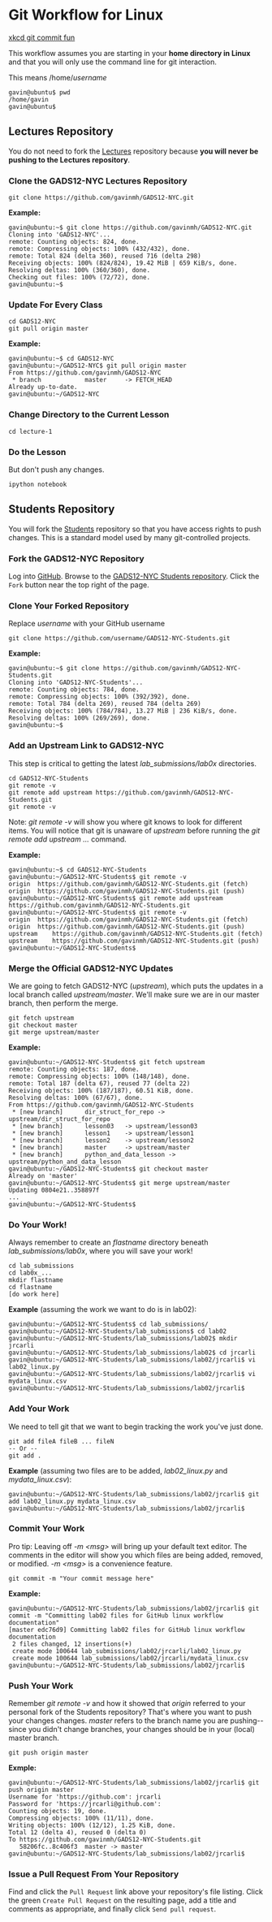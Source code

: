 # Git Workflow for Linux

[xkcd git commit fun](http://xkcd.com/1296/)

This workflow assumes you are starting in your **home directory in Linux** and that you will only use the command line for git interaction.

This means /home/*username*

	gavin@ubuntu$ pwd
	/home/gavin
	gavin@ubuntu$
	
## Lectures Repository

You do not need to fork the [Lectures](https://github.com/gavinmh/GADS12-NYC) repository because **you will never be pushing to the Lectures repository**.

### Clone the GADS12-NYC Lectures Repository

	git clone https://github.com/gavinmh/GADS12-NYC.git
	
**Example:**

	gavin@ubuntu:~$ git clone https://github.com/gavinmh/GADS12-NYC.git
	Cloning into 'GADS12-NYC'...
	remote: Counting objects: 824, done.
	remote: Compressing objects: 100% (432/432), done.
	remote: Total 824 (delta 360), reused 716 (delta 298)
	Receiving objects: 100% (824/824), 19.42 MiB | 659 KiB/s, done.
	Resolving deltas: 100% (360/360), done.
	Checking out files: 100% (72/72), done.
	gavin@ubuntu:~$

### Update For Every Class

	cd GADS12-NYC
	git pull origin master

**Example:**

	gavin@ubuntu:~$ cd GADS12-NYC
	gavin@ubuntu:~/GADS12-NYC$ git pull origin master
	From https://github.com/gavinmh/GADS12-NYC
	 * branch            master     -> FETCH_HEAD
	Already up-to-date.
	gavin@ubuntu:~/GADS12-NYC
	
### Change Directory to the Current Lesson

	cd lecture-1

### Do the Lesson

But don't push any changes.

	ipython notebook
	
## Students Repository

You will fork the [Students](https://github.com/gavinmh/GADS12-NYC-Students) repository so that you have access rights to push changes. This is a standard model used by many git-controlled projects.

### Fork the GADS12-NYC Repository

Log into [GitHub](https://github.com). Browse to the [GADS12-NYC Students repository](https://github.com/gavinmh/GADS12-NYC-Students). Click the ``Fork`` button near the top right of the page.

### Clone Your Forked Repository
Replace *username* with your GitHub username

	git clone https://github.com/username/GADS12-NYC-Students.git

**Example:**
	
	gavin@ubuntu:~$ git clone https://github.com/gavinmh/GADS12-NYC-Students.git
	Cloning into 'GADS12-NYC-Students'...
	remote: Counting objects: 784, done.
	remote: Compressing objects: 100% (392/392), done.
	remote: Total 784 (delta 269), reused 784 (delta 269)
	Receiving objects: 100% (784/784), 13.27 MiB | 236 KiB/s, done.
	Resolving deltas: 100% (269/269), done.
	gavin@ubuntu:~$		
	
### Add an Upstream Link to GADS12-NYC
This step is critical to getting the latest *lab_submissions/lab0x* directories.

	cd GADS12-NYC-Students	
	git remote -v
	git remote add upstream https://github.com/gavinmh/GADS12-NYC-Students.git
	git remote -v	
Note: *git remote -v* will show you where git knows to look for different items. You will notice that git is unaware of *upstream* before running the *git remote add upstream ...* command.	

**Example:**

	gavin@ubuntu:~$ cd GADS12-NYC-Students
	gavin@ubuntu:~/GADS12-NYC-Students$ git remote -v
	origin	https://github.com/gavinmh/GADS12-NYC-Students.git (fetch)
	origin	https://github.com/gavinmh/GADS12-NYC-Students.git (push)
	gavin@ubuntu:~/GADS12-NYC-Students$ git remote add upstream https://github.com/gavinmh/GADS12-NYC-Students.git
	gavin@ubuntu:~/GADS12-NYC-Students$ git remote -v
	origin	https://github.com/gavinmh/GADS12-NYC-Students.git (fetch)
	origin	https://github.com/gavinmh/GADS12-NYC-Students.git (push)
	upstream	https://github.com/gavinmh/GADS12-NYC-Students.git (fetch)
	upstream	https://github.com/gavinmh/GADS12-NYC-Students.git (push)
	gavin@ubuntu:~/GADS12-NYC-Students$
	
### Merge the Official GADS12-NYC Updates
We are going to fetch GADS12-NYC (*upstream*), which puts the updates in a local branch called *upstream/master*. We'll make sure we are in our master branch, then perform the merge.

	git fetch upstream
	git checkout master
	git merge upstream/master

**Example:**

	gavin@ubuntu:~/GADS12-NYC-Students$ git fetch upstream
	remote: Counting objects: 187, done.
	remote: Compressing objects: 100% (148/148), done.
	remote: Total 187 (delta 67), reused 77 (delta 22)
	Receiving objects: 100% (187/187), 60.51 KiB, done.
	Resolving deltas: 100% (67/67), done.
	From https://github.com/gavinmh/GADS12-NYC-Students
	 * [new branch]      dir_struct_for_repo -> upstream/dir_struct_for_repo
	 * [new branch]      lesson03   -> upstream/lesson03
	 * [new branch]      lesson1    -> upstream/lesson1
	 * [new branch]      lesson2    -> upstream/lesson2
	 * [new branch]      master     -> upstream/master
	 * [new branch]      python_and_data_lesson -> upstream/python_and_data_lesson
	gavin@ubuntu:~/GADS12-NYC-Students$ git checkout master
	Already on 'master'
	gavin@ubuntu:~/GADS12-NYC-Students$ git merge upstream/master
	Updating 0804e21..358897f
	...
	gavin@ubuntu:~/GADS12-NYC-Students$
	
### Do Your Work!
Always remember to create an *flastname* directory beneath *lab_submissions/lab0x*, where you will save your work!

	cd lab_submissions
	cd lab0x_...
	mkdir flastname
	cd flastname
	[do work here]

**Example** (assuming the work we want to do is in lab02):

	gavin@ubuntu:~/GADS12-NYC-Students$ cd lab_submissions/
	gavin@ubuntu:~/GADS12-NYC-Students/lab_submissions$ cd lab02
	gavin@ubuntu:~/GADS12-NYC-Students/lab_submissions/lab02$ mkdir jrcarli
	gavin@ubuntu:~/GADS12-NYC-Students/lab_submissions/lab02$ cd jrcarli
	gavin@ubuntu:~/GADS12-NYC-Students/lab_submissions/lab02/jrcarli$ vi lab02_linux.py 
	gavin@ubuntu:~/GADS12-NYC-Students/lab_submissions/lab02/jrcarli$ vi mydata_linux.csv
	gavin@ubuntu:~/GADS12-NYC-Students/lab_submissions/lab02/jrcarli$
	
### Add Your Work
We need to tell git that we want to begin tracking the work you've just done.

	git add fileA fileB ... fileN
	-- Or --
	git add .

**Example** (assuming two files are to be added, *lab02_linux.py* and *mydata_linux.csv*):

	gavin@ubuntu:~/GADS12-NYC-Students/lab_submissions/lab02/jrcarli$ git add lab02_linux.py mydata_linux.csv
	gavin@ubuntu:~/GADS12-NYC-Students/lab_submissions/lab02/jrcarli$

### Commit Your Work
Pro tip: Leaving off *-m &lt;msg&gt;* will bring up your default text editor. The comments in the editor will show you which files are being added, removed, or modified. *-m &lt;msg&gt;* is a convenience feature.

	git commit -m "Your commit message here"

**Example:**
	
	gavin@ubuntu:~/GADS12-NYC-Students/lab_submissions/lab02/jrcarli$ git commit -m "Committing lab02 files for GitHub linux workflow documentation"
	[master edc76d9] Committing lab02 files for GitHub linux workflow documentation
	 2 files changed, 12 insertions(+)
	 create mode 100644 lab_submissions/lab02/jrcarli/lab02_linux.py
	 create mode 100644 lab_submissions/lab02/jrcarli/mydata_linux.csv
	gavin@ubuntu:~/GADS12-NYC-Students/lab_submissions/lab02/jrcarli$
	
### Push Your Work
Remember *git remote -v* and how it showed that *origin* referred to your personal fork of the Students repository? That's where you want to push your changes changes. *master* refers to the branch name you are pushing--since you didn't change branches, your changes should be in your (local) master branch.

	git push origin master

**Exmple:**

	gavin@ubuntu:~/GADS12-NYC-Students/lab_submissions/lab02/jrcarli$ git push origin master
	Username for 'https://github.com': jrcarli
	Password for 'https://jrcarli@github.com': 
	Counting objects: 19, done.
	Compressing objects: 100% (11/11), done.
	Writing objects: 100% (12/12), 1.25 KiB, done.
	Total 12 (delta 4), reused 0 (delta 0)
	To https://github.com/gavinmh/GADS12-NYC-Students.git
	   58206fc..8c406f3  master -> master
	gavin@ubuntu:~/GADS12-NYC-Students/lab_submissions/lab02/jrcarli$

### Issue a Pull Request From Your Repository

Find and click the ```Pull Request``` link above your repository's file listing. Click the green ```Create Pull Request``` on the resulting page, add a title and comments as appropriate, and finally click ```Send pull request```.
